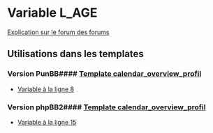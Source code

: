 # Variable L_AGE
[Explication sur le forum des forums](http://forum.forumactif.com/t294113-listing-des-variables#L_AGE)
## Utilisations dans les templates
### Version PunBB#### [Template calendar_overview_profil](punbb/calendar_overview_profil.md)
* [Variable à la ligne 8](../punbb/calendar_overview_profil.tpl#L8)
### Version phpBB2#### [Template calendar_overview_profil](subsilver/calendar_overview_profil.md)
* [Variable à la ligne 15](../subsilver/calendar_overview_profil.tpl#L15)